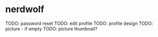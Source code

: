 # nerdwolf
TODO: password reset
TODO: edit profile
TODO: profile design
TODO: picture - if empty
TODO: picture thumbnail?